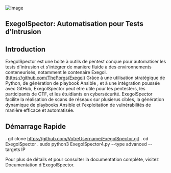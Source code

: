
![image](https://github.com/Erwan923/ExegolSpector/assets/82095453/43bdb0b6-50ea-4e85-85fe-b5d2fc8f3a51)


## ExegolSpector: Automatisation pour Tests d'Intrusion


## Introduction

ExegolSpector est une boite à outils de pentest conçue pour automatiser les tests d'intrusion et s'intégrer de manière fluide à des environnements conteneurisés, notamment le contenaire Exegol. (https://github.com/ThePorgs/Exegol)
Grâce à une utilisation stratégique de Python, de génération de playbook Ansible , et à une intégration poussée avec GitHub, ExegolSpector peut etre utile pour les pentesters, les participants de CTF, et les étuidiants en cybersécurité. 
ExegolSpector facilite la réalisation de scans de réseaux sur plusierus cibles, la génération dynamique de playbooks Ansible et l'exploitation de vulnérabilités de manière efficace et automatisée.

## Démarrage Rapide

 . git clone https://github.com/VotreUsername/ExegolSpector.git
 . cd ExegolSpector
 . sudo python3 ExegolSpector4.py --type advanced --targets IP





Pour plus de détails et pour consulter la documentation complète, visitez Documentation d'ExegolSpector.


